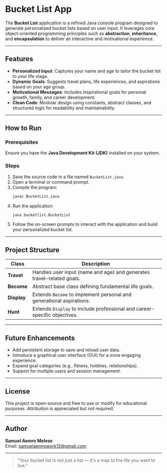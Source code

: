 # Bucket List App

The **Bucket List** application is a refined Java console program designed to generate personalized bucket lists based on user input. It leverages core object-oriented programming principles such as **abstraction**, **inheritance**, and **encapsulation** to deliver an interactive and motivational experience.

---

## Features

- **Personalized Input**: Captures your name and age to tailor the bucket list to your life stage.
- **Dynamic Goals**: Suggests travel plans, life experiences, and aspirations based on your age group.
- **Motivational Messages**: Includes inspirational goals for personal growth, family, and career development.
- **Clean Code**: Modular design using constants, abstract classes, and structured logic for readability and maintainability.

---

## How to Run

### Prerequisites
Ensure you have the **Java Development Kit (JDK)** installed on your system.

### Steps

1. Save the source code in a file named `BucketList.java`.
2. Open a terminal or command prompt.
3. Compile the program:
   ```bash
   javac BucketList.java
   ```
4. Run the application:
   ```bash
   java bucketlist.BucketList
   ```
5. Follow the on-screen prompts to interact with the application and build your personalized bucket list.

---

## Project Structure

| Class    | Description                                                                 |
|----------|-----------------------------------------------------------------------------|
| **Travel** | Handles user input (name and age) and generates travel-related goals.       |
| **Become**  | Abstract base class defining fundamental life goals.                       |
| **Display** | Extends `Become` to implement personal and generational aspirations.        |
| **Hunt**    | Extends `Display` to include professional and career-specific objectives.   |

---

## Future Enhancements

- Add persistent storage to save and reload user data.
- Introduce a graphical user interface (GUI) for a more engaging experience.
- Expand goal categories (e.g., fitness, hobbies, relationships).
- Support for multiple users and session management.

---

## License

This project is open-source and free to use or modify for educational purposes. Attribution is appreciated but not required.

---

## Author

**Samuel Aemro Melese**  
Email: [samuelaemrowork12@gmail.com](mailto:samuelaemrowork12@gmail.com)

---

> "Your bucket list is not just a list — it's a map to the life you want to live."
```
